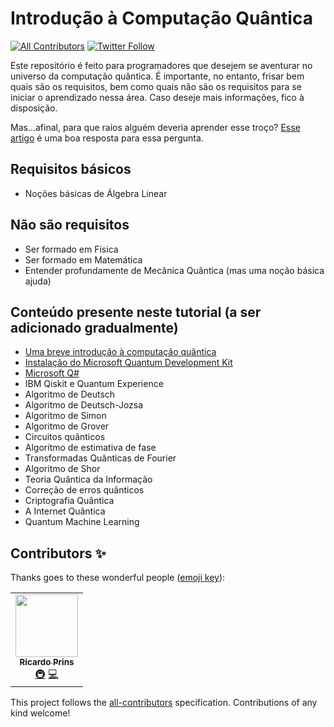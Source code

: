 # Introdução à Computação Quântica
<!-- ALL-CONTRIBUTORS-BADGE:START - Do not remove or modify this section -->
[![All Contributors](https://img.shields.io/badge/all_contributors-1-orange.svg?style=for-the-badge)](#contributors-) <a href="https://www.twitter.com/thericardoprins"> ![Twitter Follow](https://img.shields.io/twitter/follow/thericardoprins?label=me%20segue%20no%20twitter%20ae&style=for-the-badge)</a>

Este repositório é feito para programadores que desejem se aventurar no universo da computação quântica. É importante, no entanto, frisar bem quais são os requisitos, bem como quais não são os requisitos para se iniciar o aprendizado nessa área. Caso deseje mais informações, fico à disposição.

Mas...afinal, para que raios alguém deveria aprender esse troço? [Esse artigo](https://news.microsoft.com/pt-br/o-futuro-e-quantico-microsoft-libera-preview-gratuito-kit-de-desenvolvimento-quantico/) é uma boa resposta para essa pergunta.

## Requisitos básicos
* Noções básicas de Álgebra Linear

## Não são requisitos
* Ser formado em Física
* Ser formado em Matemática 
* Entender profundamente de Mecânica Quântica (mas uma noção básica ajuda)

## Conteúdo presente neste tutorial (a ser adicionado gradualmente)

* [Uma breve introdução à computação quântica](tutoriais/intro.md)
* [Instalação do Microsoft Quantum Development Kit](tutoriais/instalandoq.md)
* [Microsoft Q#](tutoriais/microsoftq.md)
* IBM Qiskit e Quantum Experience
* Algoritmo de Deutsch
* Algoritmo de Deutsch-Jozsa
* Algoritmo de Simon
* Algoritmo de Grover
* Circuitos quânticos
* Algoritmo de estimativa de fase
* Transformadas Quânticas de Fourier
* Algoritmo de Shor
* Teoria Quântica da Informação
* Correção de erros quânticos
* Criptografia Quântica
* A Internet Quântica
* Quantum Machine Learning

## Contributors ✨

Thanks goes to these wonderful people ([emoji key](https://allcontributors.org/docs/en/emoji-key)):

<!-- ALL-CONTRIBUTORS-LIST:START - Do not remove or modify this section -->
<!-- prettier-ignore-start -->
<!-- markdownlint-disable -->
<table>
  <tr>
    <td align="center"><a href="https://www.iamprins.com"><img src="https://avatars2.githubusercontent.com/u/54654484?v=4" width="100px;" alt=""/><br /><sub><b>Ricardo Prins</b></sub></a><br /><a href="#infra-ricardoprins" title="Infrastructure (Hosting, Build-Tools, etc)">🚇</a> <a href="https://github.com/ricardoprins/compquantica/commits?author=ricardoprins" title="Code">💻</a></td>
  </tr>
</table>

<!-- markdownlint-enable -->
<!-- prettier-ignore-end -->
<!-- ALL-CONTRIBUTORS-LIST:END -->

This project follows the [all-contributors](https://github.com/all-contributors/all-contributors) specification. Contributions of any kind welcome!
